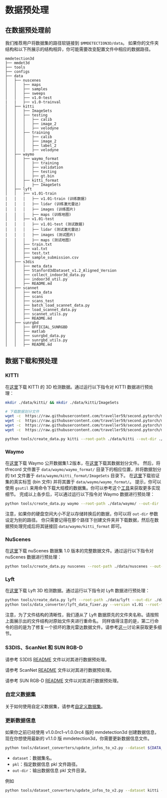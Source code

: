 # 数据预处理

## 在数据预处理前

我们推荐用户将数据集的路径软链接到 `$MMDETECTION3D/data`。
如果你的文件夹结构和以下所展示的结构相异，你可能需要改变配置文件中相应的数据路径。

```
mmdetection3d
├── mmdet3d
├── tools
├── configs
├── data
│   ├── nuscenes
│   │   ├── maps
│   │   ├── samples
│   │   ├── sweeps
│   │   ├── v1.0-test
|   |   ├── v1.0-trainval
│   ├── kitti
│   │   ├── ImageSets
│   │   ├── testing
│   │   │   ├── calib
│   │   │   ├── image_2
│   │   │   ├── velodyne
│   │   ├── training
│   │   │   ├── calib
│   │   │   ├── image_2
│   │   │   ├── label_2
│   │   │   ├── velodyne
│   ├── waymo
│   │   ├── waymo_format
│   │   │   ├── training
│   │   │   ├── validation
│   │   │   ├── testing
│   │   │   ├── gt.bin
│   │   ├── kitti_format
│   │   │   ├── ImageSets
│   ├── lyft
│   │   ├── v1.01-train
│   │   │   ├── v1.01-train (训练数据)
│   │   │   ├── lidar (训练激光雷达)
│   │   │   ├── images (训练图片)
│   │   │   ├── maps (训练地图)
│   │   ├── v1.01-test
│   │   │   ├── v1.01-test (测试数据)
│   │   │   ├── lidar (测试激光雷达)
│   │   │   ├── images (测试图片)
│   │   │   ├── maps (测试地图)
│   │   ├── train.txt
│   │   ├── val.txt
│   │   ├── test.txt
│   │   ├── sample_submission.csv
│   ├── s3dis
│   │   ├── meta_data
│   │   ├── Stanford3dDataset_v1.2_Aligned_Version
│   │   ├── collect_indoor3d_data.py
│   │   ├── indoor3d_util.py
│   │   ├── README.md
│   ├── scannet
│   │   ├── meta_data
│   │   ├── scans
│   │   ├── scans_test
│   │   ├── batch_load_scannet_data.py
│   │   ├── load_scannet_data.py
│   │   ├── scannet_utils.py
│   │   ├── README.md
│   ├── sunrgbd
│   │   ├── OFFICIAL_SUNRGBD
│   │   ├── matlab
│   │   ├── sunrgbd_data.py
│   │   ├── sunrgbd_utils.py
│   │   ├── README.md

```

## 数据下载和预处理

### KITTI

在[这里](http://www.cvlibs.net/datasets/kitti/eval_object.php?obj_benchmark=3d)下载 KITTI 的 3D 检测数据。通过运行以下指令对 KITTI 数据进行预处理：

```bash
mkdir ./data/kitti/ && mkdir ./data/kitti/ImageSets

# 下载数据划分文件
wget -c  https://raw.githubusercontent.com/traveller59/second.pytorch/master/second/data/ImageSets/test.txt --no-check-certificate --content-disposition -O ./data/kitti/ImageSets/test.txt
wget -c  https://raw.githubusercontent.com/traveller59/second.pytorch/master/second/data/ImageSets/train.txt --no-check-certificate --content-disposition -O ./data/kitti/ImageSets/train.txt
wget -c  https://raw.githubusercontent.com/traveller59/second.pytorch/master/second/data/ImageSets/val.txt --no-check-certificate --content-disposition -O ./data/kitti/ImageSets/val.txt
wget -c  https://raw.githubusercontent.com/traveller59/second.pytorch/master/second/data/ImageSets/trainval.txt --no-check-certificate --content-disposition -O ./data/kitti/ImageSets/trainval.txt

python tools/create_data.py kitti --root-path ./data/kitti --out-dir ./data/kitti --extra-tag kitti
```

### Waymo

在[这里](https://waymo.com/open/download/)下载 Waymo 公开数据集1.2版本，在[这里](https://drive.google.com/drive/folders/18BVuF_RYJF0NjZpt8SnfzANiakoRMf0o?usp=sharing)下载其数据划分文件。
然后，将 tfrecord 文件置于 `data/waymo/waymo_format/` 目录下的相应位置，并将数据划分的 txt 文件置于 `data/waymo/kitti_format/ImageSets` 目录下。
在[这里](https://console.cloud.google.com/storage/browser/waymo_open_dataset_v_1_2_0/validation/ground_truth_objects)下载验证集的真实标签 (bin 文件) 并将其置于 `data/waymo/waymo_format/`。
提示，你可以使用 `gsutil` 来用命令下载大规模的数据集。你可以参考这个[工具](https://github.com/RalphMao/Waymo-Dataset-Tool)来获取更多实现细节。
完成以上各步后，可以通过运行以下指令对 Waymo 数据进行预处理：

```bash
python tools/create_data.py waymo --root-path ./data/waymo/ --out-dir ./data/waymo/ --workers 128 --extra-tag waymo
```

注意，如果你的硬盘空间大小不足以存储转换后的数据，你可以将 `out-dir` 参数设定为别的路径。
你只需要记得在那个路径下创建文件夹并下载数据，然后在数据预处理完成后将其链接回 `data/waymo/kitti_format` 即可。

### NuScenes

在[这里](https://www.nuscenes.org/download)下载 nuScenes 数据集 1.0 版本的完整数据文件。通过运行以下指令对 nuScenes 数据进行预处理：

```bash
python tools/create_data.py nuscenes --root-path ./data/nuscenes --out-dir ./data/nuscenes --extra-tag nuscenes
```

### Lyft

在[这里](https://www.kaggle.com/c/3d-object-detection-for-autonomous-vehicles/data)下载 Lyft 3D 检测数据。通过运行以下指令对 Lyft 数据进行预处理：

```bash
python tools/create_data.py lyft --root-path ./data/lyft --out-dir ./data/lyft --extra-tag lyft --version v1.01
python tools/data_converter/lyft_data_fixer.py --version v1.01 --root-folder ./data/lyft
```

注意，为了文件结构的清晰性，我们遵从了 Lyft 数据原先的文件夹名称。请按照上面展示出的文件结构对原始文件夹进行重命名。
同样值得注意的是，第二行命令的目的是为了修复一个损坏的激光雷达数据文件。请参考[这一](https://www.kaggle.com/c/3d-object-detection-for-autonomous-vehicles/discussion/110000)讨论来获取更多细节。

### S3DIS、ScanNet 和 SUN RGB-D

请参考 S3DIS [README](https://github.com/open-mmlab/mmdetection3d/blob/dev-1.x/data/s3dis/README.md/) 文件以对其进行数据预处理。

请参考 ScanNet [README](https://github.com/open-mmlab/mmdetection3d/blob/dev-1.x/data/scannet/README.md/) 文件以对其进行数据预处理。

请参考 SUN RGB-D [README](https://github.com/open-mmlab/mmdetection3d/blob/dev-1.x/data/sunrgbd/README.md/) 文件以对其进行数据预处理。

### 自定义数据集

关于如何使用自定义数据集，请参考[自定义数据集](https://github.com/open-mmlab/mmdetection3d/blob/dev-1.x/docs/zh_cn/advanced_guides/customize_dataset.md)。

### 更新数据信息

如果你之前已经使用 v1.0.0rc1-v1.0.0rc4 版的 mmdetection3d 创建数据信息，现在你想使用最新的 v1.1.0 版 mmdetection3d，你需要更新数据信息文件。

```bash
python tools/dataset_converters/update_infos_to_v2.py --dataset ${DATA_SET} --pkl ${PKL_PATH} --out-dir ${OUT_DIR}
```

- `dataset`：数据集名。
- `pkl`：指定数据信息 pkl 文件路径。
- `out-dir`：输出数据信息 pkl 文件目录。

例如

```bash
python tools/dataset_converters/update_infos_to_v2.py --dataset kitti --pkl ./data/kitti/kitti_infos_trainval.pkl --out-dir ./data/kitti
```
